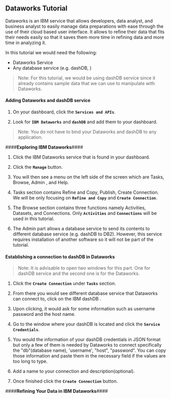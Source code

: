 Dataworks Tutorial
---------

Dataworks is an IBM service that allows developers, data analyst, and business analyst to easily manage data preparations with ease through the use of their cloud based user interface. It allows to refine their data that fits their needs easily so that it saves them more time in refining data and more time in analyzing it.

In this tutorial we would need the following:

 - Dataworks Service
 - Any database service (e.g. dashDB, )

> Note: For this tutorial, we would be using dashDB service since it already contains sample data that we can use to manipulate with Dataworks.

#### **Adding Dataworks and dashDB service** ####

 1. On your dashboard, click the **`Services and APIs`**.

 2. Look for **`IBM Dataworks`** and **`dashDB`** and add them to your dashboard.
 

> Note: You do not have to bind your Dataworks and dashDB to any application.

####**Exploring IBM Dataworks**####
1. Click the IBM Dataworks service that is found in your dashboard.

2. Click the **`Manage`** button. 

3.  You will then see a menu on the left side of the screen which are Tasks, Browse, Admin , and Help.

4. Tasks section contains Refine and Copy, Publish, Create Connection. We will be only focusing on **`Refine and Copy`** and **`Create Connection`**.

5. The Browse section contains three functions namely Activities, Datasets, and Connections. Only **`Activities`** and **`Connections`** will be used in this tutorial.

6. The Admin part allows a database service to send its contents to different database service (e.g. dashDB to DB2). However, this service requires installation of another software so it will not be part of the tutorial.

#### **Establishing a connection to dashDB in Dataworks** ####

> Note: It is advisable to open two windows for this part. One for dashDB service and the second one is for the Dataworks.

 1. Click the **`Create Connection`** under **`Tasks`** section.
 
 2. From there you would see different database service that Dataworks can connect to, click on the IBM dashDB .
 
 3. Upon clicking, it would ask for some information such as username password and the host name.
 
 4. Go to the window where your dashDB is located and click the **`Service Credentials`**.
 
 5. You would the information of your dashDB credentials in JSON format but only a few of them is needed by Dataworks to connect specifically the "db"(database name), 'username', "host", "password". You can copy those information and paste them in the necessary field if the values are too long to type.
 
 6.  Add a name to your connection and description(optional).
 
 7. Once finished click the **`Create Connection`** button.

####**Refining Your Data in IBM Dataworks**####
